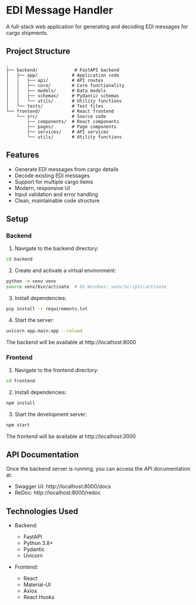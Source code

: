 # EDI Message Handler

A full-stack web application for generating and decoding EDI messages for cargo shipments.

## Project Structure

```
.
├── backend/              # FastAPI backend
│   ├── app/             # Application code
│   │   ├── api/         # API routes
│   │   ├── core/        # Core functionality
│   │   ├── models/      # Data models
│   │   ├── schemas/     # Pydantic schemas
│   │   └── utils/       # Utility functions
│   └── tests/           # Test files
└── frontend/            # React frontend
    └── src/             # Source code
        ├── components/  # React components
        ├── pages/       # Page components
        ├── services/    # API services
        └── utils/       # Utility functions
```

## Features

- Generate EDI messages from cargo details
- Decode existing EDI messages
- Support for multiple cargo items
- Modern, responsive UI
- Input validation and error handling
- Clean, maintainable code structure

## Setup

### Backend

1. Navigate to the backend directory:
```bash
cd backend
```

2. Create and activate a virtual environment:
```bash
python -m venv venv
source venv/bin/activate  # On Windows: venv\Scripts\activate
```

3. Install dependencies:
```bash
pip install -r requirements.txt
```

4. Start the server:
```bash
uvicorn app.main:app --reload
```

The backend will be available at http://localhost:8000

### Frontend

1. Navigate to the frontend directory:
```bash
cd frontend
```

2. Install dependencies:
```bash
npm install
```

3. Start the development server:
```bash
npm start
```

The frontend will be available at http://localhost:3000

## API Documentation

Once the backend server is running, you can access the API documentation at:
- Swagger UI: http://localhost:8000/docs
- ReDoc: http://localhost:8000/redoc

## Technologies Used

- Backend:
  - FastAPI
  - Python 3.8+
  - Pydantic
  - Uvicorn

- Frontend:
  - React
  - Material-UI
  - Axios
  - React Hooks 